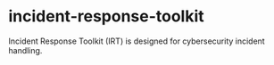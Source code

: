 # incident-response-toolkit
Incident Response Toolkit (IRT) is designed for cybersecurity incident handling. 
